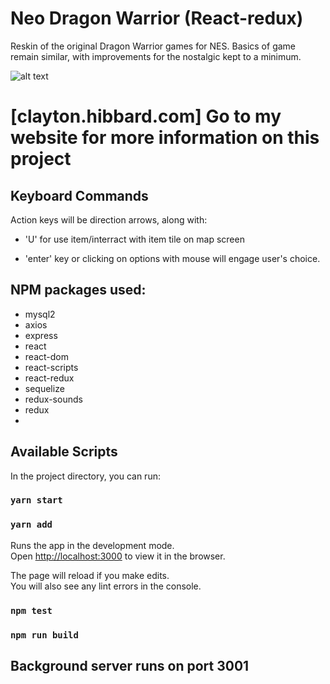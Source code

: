 #  Neo Dragon Warrior (React-redux)
Reskin of the original Dragon Warrior games for NES.
Basics of game remain similar, with improvements for the nostalgic kept to a minimum. 

![alt text](https://github.com/Hibbarcd/neoDragonWarrior/src/data/logo.png "MidgaardSoft Inc.")

# [clayton.hibbard.com] Go to my website for more information on this project

## Keyboard Commands
Action keys will be direction arrows, along with: 

* 'U' for use item/interract with item tile on map screen

* 'enter' key or clicking on options with mouse will engage user's choice.


## NPM packages used:

* mysql2
* axios
* express
* react
* react-dom
* react-scripts
* react-redux
* sequelize
* redux-sounds
* redux
* 


## Available Scripts

In the project directory, you can run:

### `yarn start`

### `yarn add`

Runs the app in the development mode.<br>
Open [http://localhost:3000](http://localhost:3000) to view it in the browser.

The page will reload if you make edits.<br>
You will also see any lint errors in the console.

### `npm test`

### `npm run build`

 

## Background server runs on port 3001
